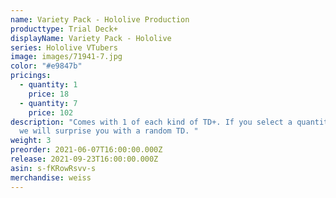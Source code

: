 ```yaml
---
name: Variety Pack - Hololive Production
producttype: Trial Deck+
displayName: Variety Pack - Hololive
series: Hololive VTubers
image: images/71941-7.jpg
color: "#e9847b"
pricings:
  - quantity: 1
    price: 18
  - quantity: 7
    price: 102
description: "Comes with 1 of each kind of TD+. If you select a quantity of 1,
  we will surprise you with a random TD. "
weight: 3
preorder: 2021-06-07T16:00:00.000Z
release: 2021-09-23T16:00:00.000Z
asin: s-fKRowRsvv-s
merchandise: weiss
---
```

